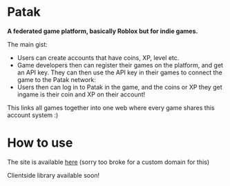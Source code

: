 # Patak

**A federated game platform, basically Roblox but for indie games.**

The main gist:
- Users can create accounts that have coins, XP, level etc.
- Game developers then can register their games on the platform, and get an API key. They can then use the API key in their games to connect the game to the Patak network:
- Users then can log in to Patak in the game, and the coins or XP they get ingame is their coin and XP on their account!


This links all games together into one web where every game shares this account system :)

# How to use
The site is available [here](http://89.168.88.97:5000/) (sorry too broke for a custom domain for this)

Clientside library available soon!
